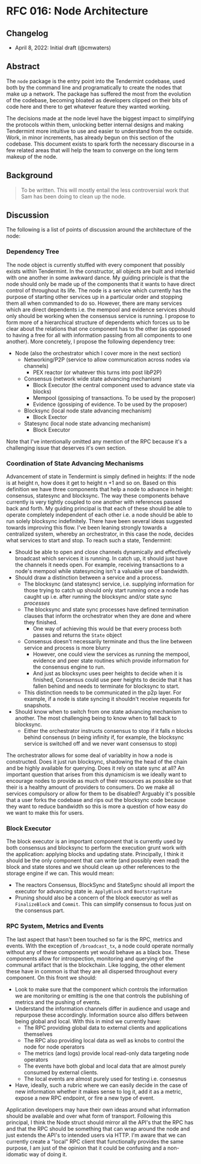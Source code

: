 # RFC 016: Node Architecture

## Changelog

- April 8, 2022: Initial draft (@cmwaters)

## Abstract

The `node` package is the entry point into the Tendermint codebase, used both by the command line and programatically to create the nodes that make up a network. The package has suffered the most from the evolution of the codebase, becoming bloated as developers clipped on their bits of code here and there to get whatever feature they wanted working. 

The decisions made at the node level have the biggest impact to simplifying the protocols within them, unlocking better internal designs and making Tendermint more intuitive to use and easier to understand from the outside. Work, in minor increments, has already begun on this section of the codebase. This document exists to spark forth the necessary discourse in a few related areas that will help the team to converge on the long term makeup of the node.

## Background

> To be written. This will mostly entail the less controversial work that Sam has been doing to clean up the node. 

## Discussion

The following is a list of points of discussion around the architecture of the node:

### Dependency Tree

The node object is currently stuffed with every component that possibly exists within Tendermint. In the constructor, all objects are built and interlaid with one another in some awkward dance. My guiding principle is that the node should only be made up of the components that it wants to have direct control of throughout its life. The node is a service which currently has the purpose of starting other services up in a particular order and stopping them all when commanded to do so. However, there are many services which are direct dependents i.e. the mempool and evidence services should only should be working when the consensus service is running. I propose to form more of a hierarchical structure of dependents which forces us to be clear about the relations that one component has to the other (as opposed to having a free for all with information passing from all components to one another). More concretely, I propose the following dependency tree:

- Node (also the orchestrator which I cover more in the next section)
  - Networking/P2P (service to allow communication across nodes via channels)
    - PEX reactor (or whatever this turns into post libP2P)
  - Consensus (network wide state advancing mechanism)
    - Block Executor (the central component used to advance state via blocks)
    - Mempool (gossiping of transactions. To be used by the proposer)
    - Evidence (gossiping of evidence. To be used by the proposer)
  - Blocksync (local node state advancing mechanism)
    - Block Exector
  - Statesync (local node state advancing mechanism)
    - Block Executor

Note that I've intentionally omitted any mention of the RPC because it's a challenging issue that deserves it's own section.

### Coordination of State Advancing Mechanisms

Advancement of state in Tendermint is simply defined in heights: If the node is at height n, how does it get to height n +1 and so on. Based on this definition we have three components that help a node to advance in height: consensus, statesync and blocksync. The way these components behave currently is very tightly coupled to one another with references passed back and forth. My guiding principal is that each of these should be able to operate completely independent of each other i.e. a node should be able to run solely blocksync indefinitely. There have been several ideas suggested towards improving this flow. I've been leaning strongly towards a centralized system, whereby an orchestrator, in this case the node, decides what services to start and stop. To reach such a state, Tendermint:

-  Should be able to open and close channels dynamically and effectively broadcast which services it is running. In catch up, it should just have the channels it needs open. For example, receiving transactions to a node's mempool while statesyncing isn't a valuable use of bandwidth.
- Should draw a distinction between a service and a process.  
  - The blocksync (and statesync) service, i.e. supplying information for those trying to catch up should only start running once a node has caught up i.e. after running the blocksync and/or state sync *processes*
  - The blocksync and state sync processes have defined termination clauses that inform the orchestrator when they are done and where they finished.
    - One way of achieving this would be that every process both passes and returns the `State` object
  - Consensus doesn't necessarily terminate and thus the line between service and process is more blurry
    - However, one could view the services as running the mempool, evidence and peer state routines which provide information for the consensus engine to run.
    - And just as blocksync uses peer heights to decide when it is finished, Consensus could use peer heights to decide that it has fallen behind and needs to terminate for blocksync to start. 
  - This distinction needs to be communicated in the p2p layer. For example, if a node is state syncing it shouldn't receive requests for snapshots.
- Should know when to switch from one state advancing mechanism to another. The most challenging being to know when to fall back to blocksync.
  - Either the orchestrator instructs consensus to stop if it falls *n* blocks behind consensus (*n* being infinity if, for example, the blocksync service is switched off and we never want consensus to stop)

The orchestrator allows for some deal of variablity in how a node is constructed. Does it just run blocksync, shadowing the head of the chain and be highly available for querying. Does it rely on state sync at all? An important question that arises from this dynamicism is we ideally want to encourage nodes to provide as much of their resources as possible so that their is a healthy amount of providers to consumers. Do we make all services compulsory or allow for them to be disabled? Arguably it's possible that a user forks the codebase and rips out the blocksync code because they want to reduce bandwidth so this is more a question of how easy do we want to make this for users.

### Block Executor

The block executor is an important component that is currently used by both consensus and blocksync to perform the execution grunt work with the application: applying blocks and updating state. Principally, I think it should be the only component that can write (and possibly even read) the block and state stores and we should clean up other references to the storage engine if we can. This would mean:

- The reactors Consensus, BlockSync and StateSync should all import the executor for advancing state ie.  `ApplyBlock` and `BootstrapState` 
- Pruning should also be a concern of the block executor as well as `FinalizeBlock` and `Commit`. This can simplify consensus to focus just on the consensus part.

### RPC System, Metrics and Events

The last aspect that hasn't been touched so far is the RPC, metrics and events. With the exception of `/broadcast_tx`, a node could operate normally without any of these components yet would behave as a black box. These components allow for introspection, monitoring and querying of the communal artifact that is the blockchain. Like logging, the other element these have in common is that they are all dispersed throughout every component. On this front we should:

- Look to make sure that the component which controls the information we are monitoring or emitting is the one that controls the publishing of metrics and the pushing of events.
- Understand the information channels differ in audience and usage and repurpose these accordingly. Information source also differs between being global and local. With this in mind we currently have:
  - The RPC providing global data to external clients and applications themselves
  - The RPC also providing local data as well as knobs to control the node for node operators
  - The metrics (and logs) provide local read-only data targeting node operators
  - The events have both global and local data that are almost purely consumed by external clients. 
  - The local events are almost purely used for testing i.e. consesnus
- Have, ideally, such a rubric where we can easily decide in the case of new information whether it makes sense to log it, add it as a metric, expose a new RPC endpoint, or fire a new type of event.

Application developers may have their own ideas around what information should be available and over what form of transport. Following this principal, I think the Node struct should mirror all the API's that the RPC has and that the RPC should be something that can wrap around the node and just extends the API's to intended users via HTTP. I'm aware that we can currently create a "local" RPC client that functionally provides the same purpose, I am just of the opinion that it could be confusing and a non-idomatic way of doing it.

